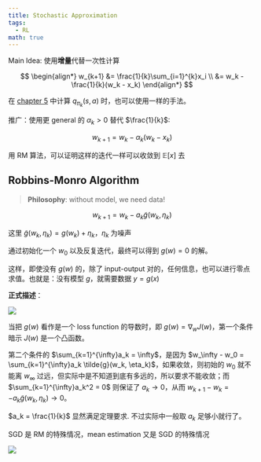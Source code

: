 ```yaml
---
title: Stochastic Approximation
tags:
  - RL
math: true
---
```

Main Idea: 使用**增量**代替一次性计算

$$
\begin{align*}
    w_{k+1} &= \frac{1}{k}\sum_{i=1}^{k}x_i \\
    &= w_k - \frac{1}{k}(w_k - x_k)
\end{align*} 
$$

在 [chapter 5](Monte-Carlo-Learning.md) 中计算 $q_{\pi_k}(s,a)$ 时，也可以使用一样的手法。

推广：使用更 general 的 $\alpha_k > 0$ 替代 $\frac{1}{k}$:

$$
w_{k+1}  = w_k - \alpha_k(w_k - x_k)
$$

用 RM 算法，可以证明这样的迭代一样可以收敛到 $\mathbb{E}[x]$ 去

## Robbins-Monro Algorithm

> **Philosophy**: without model, we need data!

$$
w_{k+1} = w_k - a_k \tilde{g}(w_k, \eta _k)
$$

这里 $\tilde{g}(w_k, \eta _k) = g(w_k) + \eta _k$，$\eta _k$ 为噪声

通过初始化一个 $w_0$ 以及反复迭代，最终可以得到 $g(w) = 0$ 的解。

这样，即使没有 $g(w)$ 的，除了 input-output 对的，任何信息，也可以进行零点求值。也就是：没有模型 $g$，就需要数据 $y = g(x)$

**正式描述**：

![](https://cdn.jsdelivr.net/gh/KinnariyaMamaTanha/Images@main/202409091037853.png)

当把 $g(w)$ 看作是一个 loss function 的导数时，即 $g(w) = \nabla _wJ(w)$，第一个条件暗示 $J(w)$ 是一个凸函数。

第二个条件的 $\sum_{k=1}^{\infty}a_k = \infty$，是因为 $w_\infty - w_0 = \sum_{k=1}^{\infty}a_k \tilde{g}(w_k, \eta_k)$，如果收敛，则初始的 $w_0$ 就不能离 $w_\infty$ 过远，但实际中是不知道到底有多远的，所以要求不能收敛；而 $\sum_{k=1}^{\infty}a_k^2 = 0$ 则保证了 $a_k \rightarrow 0$，从而 $w_{k+1} - w_k= - a_k \tilde{g}(w_k, \eta _k) \rightarrow 0$。

$a_k = \frac{1}{k}$ 显然满足定理要求. 不过实际中一般取 $a_k$ 足够小就行了。

SGD 是 RM 的特殊情况，mean estimation 又是 SGD 的特殊情况

![](https://cdn.jsdelivr.net/gh/KinnariyaMamaTanha/Images@main/202409091122435.png)
